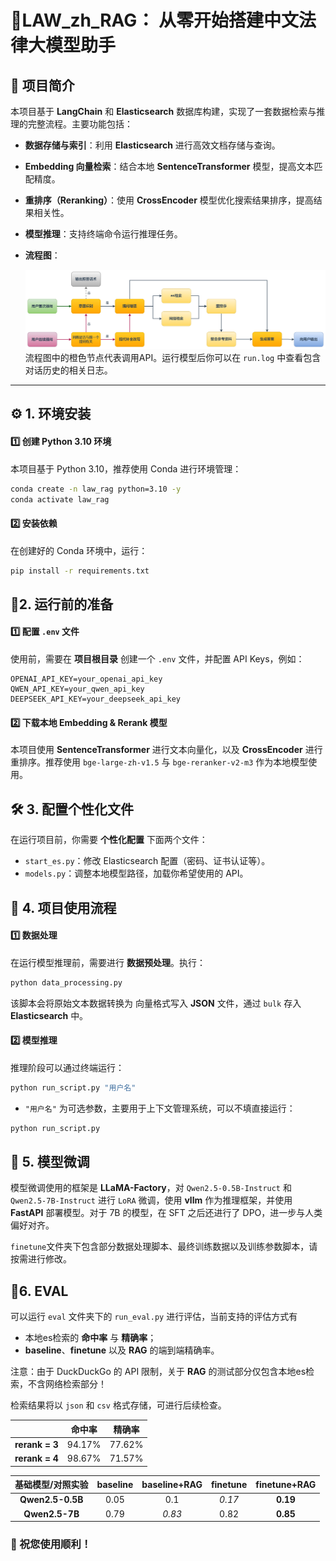# 🤖LAW_zh_RAG： 从零开始搭建中文法律大模型助手

## 📌 项目简介

本项目基于 **LangChain** 和 **Elasticsearch** 数据库构建，实现了一套数据检索与推理的完整流程。主要功能包括：
- **数据存储与索引**：利用 **Elasticsearch** 进行高效文档存储与查询。

- **Embedding 向量检索**：结合本地 **SentenceTransformer** 模型，提高文本匹配精度。

- **重排序（Reranking）**：使用 **CrossEncoder** 模型优化搜索结果排序，提高结果相关性。

- **模型推理**：支持终端命令运行推理任务。

- **流程图**：

  ![rag_workflow](./rag_workflow.png)流程图中的橙色节点代表调用API。运行模型后你可以在 `run.log` 中查看包含对话历史的相关日志。

---

## ⚙️ 1. 环境安装

#### 1️⃣ 创建 Python 3.10 环境

本项目基于 Python 3.10，推荐使用 Conda 进行环境管理：
```bash
conda create -n law_rag python=3.10 -y
conda activate law_rag
```

#### 2️⃣ 安装依赖

在创建好的 Conda 环境中，运行：

```bash
pip install -r requirements.txt
```

## 🔑2. 运行前的准备

#### 1️⃣ 配置 `.env` 文件

使用前，需要在 **项目根目录** 创建一个 `.env` 文件，并配置 API Keys，例如：

```.env
OPENAI_API_KEY=your_openai_api_key
QWEN_API_KEY=your_qwen_api_key
DEEPSEEK_API_KEY=your_deepseek_api_key
```

#### 2️⃣ 下载本地 Embedding & Rerank 模型

本项目使用 **SentenceTransformer** 进行文本向量化，以及 **CrossEncoder** 进行重排序。推荐使用 `bge-large-zh-v1.5` 与 `bge-reranker-v2-m3` 作为本地模型使用。

## 🛠️ 3. 配置个性化文件

在运行项目前，你需要 **个性化配置** 下面两个文件：

- `start_es.py`：修改 Elasticsearch 配置（密码、证书认证等）。
- `models.py`：调整本地模型路径，加载你希望使用的 API。

## 🚀 4. 项目使用流程

#### 1️⃣ 数据处理

在运行模型推理前，需要进行 **数据预处理**。执行：

```bash
python data_processing.py
```

该脚本会将原始文本数据转换为 向量格式写入 **JSON** 文件，通过 `bulk` 存入 **Elasticsearch** 中。

#### 2️⃣ 模型推理

推理阶段可以通过终端运行：

```bash
python run_script.py "用户名"
```

- `"用户名"` 为可选参数，主要用于上下文管理系统，可以不填直接运行：

```bash
python run_script.py
```

## 📝 5. 模型微调

模型微调使用的框架是 **LLaMA-Factory**，对 `Qwen2.5-0.5B-Instruct` 和 `Qwen2.5-7B-Instruct` 进行 `LoRA` 微调，使用 **vllm** 作为推理框架，并使用 **FastAPI** 部署模型。对于 7B 的模型，在 SFT 之后还进行了 DPO，进一步与人类偏好对齐。

`finetune`文件夹下包含部分数据处理脚本、最终训练数据以及训练参数脚本，请按需进行修改。

## 🎯6. EVAL

可以运行 `eval` 文件夹下的 `run_eval.py` 进行评估，当前支持的评估方式有

- 本地es检索的 **命中率** 与 **精确率**；
- **baseline**、**finetune** 以及 **RAG** 的端到端精确率。

注意：由于 DuckDuckGo 的 API 限制，关于 **RAG** 的测试部分仅包含本地es检索，不含网络检索部分！

检索结果将以 `json` 和 `csv` 格式存储，可进行后续检查。

|                | 命中率 | 精确率 |
| :------------: | :----: | :----: |
| **rerank = 3** | 94.17% | 77.62% |
| **rerank = 4** | 98.67% | 71.57% |



| 基础模型/对照实验 | baseline | baseline+RAG | finetune | finetune+RAG |
| :---------------: | :------: | :----------: | :------: | :----------: |
| **Qwen2.5-0.5B**  |   0.05   |     0.1      |  *0.17*  |   **0.19**   |
|  **Qwen2.5-7B**   |   0.79   |    *0.83*    |   0.82   |   **0.85**   |



### 🎉 祝您使用顺利！

